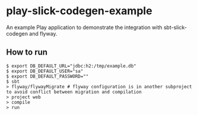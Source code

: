 # play-slick-codegen-example

An example Play application to demonstrate the integration with sbt-slick-codegen and flyway.

## How to run

```
$ export DB_DEFAULT_URL="jdbc:h2:/tmp/example.db"
$ export DB_DEFAULT_USER="sa"
$ export DB_DEFAULT_PASSWORD=""
$ sbt
> flyway/flywayMigrate # flyway configuration is in another subproject to avoid conflict between migration and compilation
> project web
> compile
> run
```
